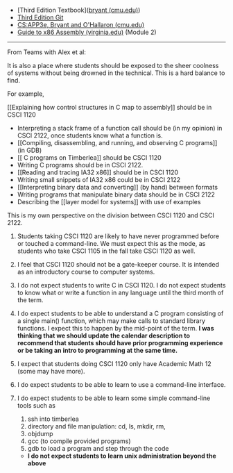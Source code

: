 
* [Third Edition Textbook]([bryant (cmu.edu)](http://csapp.cs.cmu.edu/3e/pieces/preface3e.pdf))
* [Third Edition Git](https://github.com/bitwitch/csapp)
* [CS:APP3e, Bryant and O'Hallaron (cmu.edu)](http://csapp.cs.cmu.edu/3e/students.html)
* [Guide to x86 Assembly (virginia.edu)](https://www.cs.virginia.edu/~evans/cs216/guides/x86.html) (Module 2)

---

From Teams with Alex et al:

It is also a place where students should be exposed to the sheer coolness of systems without being drowned in the technical. This is a hard balance to find.

For example,

[[Explaining how control structures in C map to assembly]] should be in CSCI 1120

- Interpreting a stack frame of a function call should be (in my opinion) in CSCI 2122, once students know what a function is.
- [[Compiling, disassembling, and running, and observing C programs]] (in GDB)
- [[ C programs on Timberlea]] should be CSCI 1120
- Writing C programs should be in CSCI 2122.
- [[Reading and tracing IA32 x86]] should be in CSCI 1120
- Writing small snippets of IA32 x86 could be in CSCI 2122
- [[Interpreting binary data and converting]] (by hand) between formats
- Writing programs that manipulate binary data should be in CSCI 2122
- Describing the [[layer model for systems]] with use of examples

This is my own perspective on the division between CSCI 1120 and CSCI 2122.

1. Students taking CSCI 1120 are likely to have never programmed before or touched a command-line. We must expect this as the mode, as students who take CSCI 1105 in the fall take CSCI 1120 as well.
2. I feel that CSCI 1120 should not be a gate-keeper course. It is intended as an introductory course to computer systems.
3. I do not expect students to write C in CSCI 1120. I do not expect students to know what or write a function in any language until the third month of the term.
4. I do expect students to be able to understand a C program consisting of a single main() function, which may make calls to standard library functions. I expect this to happen by the mid-point of the term. **I was thinking that we should update the calendar description to recommend that students should have prior programming experience or be taking an intro to programming at the same time.**
5. I expect that students doing CSCI 1120 only have Academic Math 12 (some may have more).
6. I do expect students to be able to learn to use a command-line interface.
7. I do expect students to be able to learn some simple command-line tools such as
    
    1. ssh into timberlea
    2. directory and file manipulation: cd, ls, mkdir, rm,
    3. objdump
    4. gcc (to compile provided programs)
    5. gdb to load a program and step through the code
    
    - **I do not expect students to learn unix administration beyond the above**